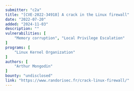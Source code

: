 ```yaml
---
submitter: "c2a"
title: "[CVE-2022-34918] A crack in the Linux firewall"
date: "2022-07-20"
added: "2024-11-03"
description: ""
vulnerabilities: [
    "Memory corruption", "Local Privilege Escalation"
]
programs: [
    "Linux Kernel Organization"
]
authors: [
    "Arthur Mongodin"
]
bounty: "undisclosed"
link: "https://www.randorisec.fr/crack-linux-firewall/"
---
```




